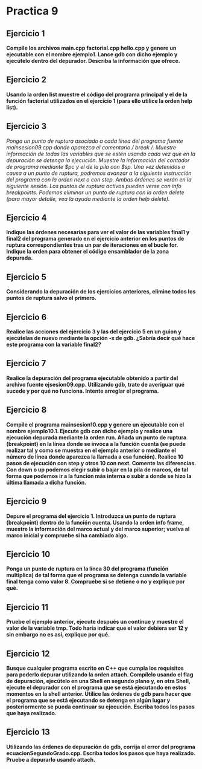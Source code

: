 # Practica 9

## Ejercicio 1

**Compile los archivos main.cpp factorial.cpp hello.cpp y genere un ejecutable con el
nombre ejemplo1. Lance gdb con dicho ejemplo y ejecútelo dentro del depurador. Describa la información que
ofrece.**


## Ejercicio 2

**Usando la orden list muestre el código del programa principal y el de la función factorial
utilizados en el ejercicio 1 (para ello utilice la orden help list).**

## Ejercicio 3

**Ponga un punto de ruptura asociado a cada línea del programa fuente mainsesion09.cpp donde
aparezca el comentario /* break */. Muestre información de todas las variables que se estén usando cada vez
que en la depuración se detenga la ejecución. Muestre la información del contador de programa mediante $pc y el
de la pila con $sp.
Una vez detenidos a causa a un punto de ruptura, podremos avanzar a la siguiente instrucción del programa con la
orden next o con step. Ambas órdenes se verán en la siguiente sesión.
Los puntos de ruptura activos pueden verse con info breakpoints. Podemos eliminar un punto de ruptura con
la orden delete (para mayor detalle, vea la ayuda mediante la orden help delete).**


## Ejercicio 4

**Indique las órdenes necesarias para ver el valor de las variables final1 y final2 del programa
generado en el ejercicio anterior en los puntos de ruptura correspondientes tras un par de iteraciones en el bucle
for. Indique la orden para obtener el código ensamblador de la zona depurada.**


## Ejercicio 5

**Considerando la depuración de los ejercicios anteriores, elimine todos los puntos de ruptura salvo el
primero.**


## Ejercicio 6

**Realice las acciones del ejercicio 3 y las del ejercicio 5 en un guion y ejecútelas de nuevo mediante
la opción -x de gdb. ¿Sabría decir qué hace este programa con la variable final2?**


## Ejercicio 7

**Realice la depuración del programa ejecutable obtenido a partir del archivo fuente
ejsesion09.cpp. Utilizando gdb, trate de averiguar qué sucede y por qué no funciona. Intente arreglar el
programa.**

## Ejercicio 8

**Compile el programa mainsesion10.cpp y genere un ejecutable con el nombre ejemplo10.1.
Ejecute gdb con dicho ejemplo y realice una ejecución depurada mediante la orden run. Añada un punto de
ruptura (breakpoint) en la línea donde se invoca a la función cuenta (se puede realizar tal y como se muestra en
el ejemplo anterior o mediante el número de línea donde aparezca la llamada a esa función). Realice 10 pasos de
ejecución con step y otros 10 con next. Comente las diferencias.
Con down o up podemos elegir subir o bajar en la pila de marcos, de tal forma que podemos ir a la función más
interna o subir a donde se hizo la última llamada a dicha función.**

## Ejercicio 9

**Depure el programa del ejercicio 1. Introduzca un punto de ruptura (breakpoint) dentro de la
función cuenta. Usando la orden info frame, muestre la información del marco actual y del marco superior;
vuelva al marco inicial y compruebe si ha cambiado algo.**


## Ejercicio 10

**Ponga un punto de ruptura en la línea 30 del programa (función multiplica) de tal forma que
el programa se detenga cuando la variable final tenga como valor 8. Compruebe si se detiene o no y explique
por qué.**

## Ejercicio 11

**Pruebe el ejemplo anterior, ejecute después un continue y muestre el valor de la variable tmp.
Todo haría indicar que el valor debiera ser 12 y sin embargo no es así, explique por qué.**

## Ejercicio 12

**Busque cualquier programa escrito en C++ que cumpla los requisitos para poderlo depurar
utilizando la orden attach. Compílelo usando el flag de depuración, ejecútelo en una Shell en segundo plano y, en
otra Shell, ejecute el depurador con el programa que se está ejecutando en estos momentos en la shell anterior.
Utilice las órdenes de gdb para hacer que el programa que se está ejecutando se detenga en algún lugar y
posteriormente se pueda continuar su ejecución. Escriba todos los pasos que haya realizado.**

## Ejercicio 13

**Utilizando las órdenes de depuración de gdb, corrija el error del programa
ecuacionSegundoGrado.cpp. Escriba todos los pasos que haya realizado. Pruebe a depurarlo usando attach.**
